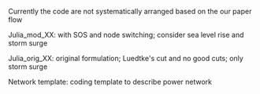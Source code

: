 Currently the code are not systematically arranged based on the our paper flow

Julia_mod_XX: with SOS and node switching; consider sea level rise and storm surge

Julia_orig_XX: original formulation; Luedtke's cut and no good cuts; only storm surge

Network template: coding template to describe power network
